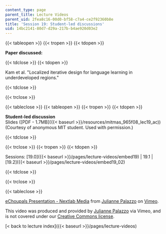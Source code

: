 ```yaml
---
content_type: page
parent_title: Lecture Videos
parent_uid: 2fea8c16-00d0-bf58-c7a4-ce2f92360b8e
title: 'Session 19: Student-led discussions'
uid: 14bc2141-80d7-d29a-217b-b4ae920d03e2
---
```


{{< tableopen >}}
{{< tropen >}}
{{< tdopen >}}


**Paper discussed:**


{{< tdclose >}}
{{< tdopen >}}


Kam et al. "Localized iterative design for language learning in underdeveloped regions."


{{< tdclose >}}

{{< trclose >}}

{{< tableclose >}}
{{< tableopen >}}
{{< tropen >}}
{{< tdopen >}}


**Student-led discussion**  
Slides ([PDF - 1.7MB]({{< baseurl >}}/resources/mitmas_965f08_lec19_ac)) (Courtesy of anonymous MIT student. Used with permission.)


{{< tdclose >}}

{{< trclose >}}
{{< tropen >}}
{{< tdopen >}}


Sessions: [19.0]({{< baseurl >}}/pages/lecture-videos/embed19) | 19.1 | [19.2]({{< baseurl >}}/pages/lecture-videos/embed19_02)


{{< tdclose >}}

{{< trclose >}}

{{< tableclose >}}

[eChoupals Presentation - Nextlab Media](https://vimeo.com/2338221) from [Julianne Palazzo](https://vimeo.com/2338221) on [Vimeo](https://vimeo.com).

This video was produced and provided by [Julianne Palazzo](http://vimeo.com/user722244) via Vimeo, and is not covered under our [Creative Commons license](/terms/#cc).

[< back to lecture index]({{< baseurl >}}/pages/lecture-videos)